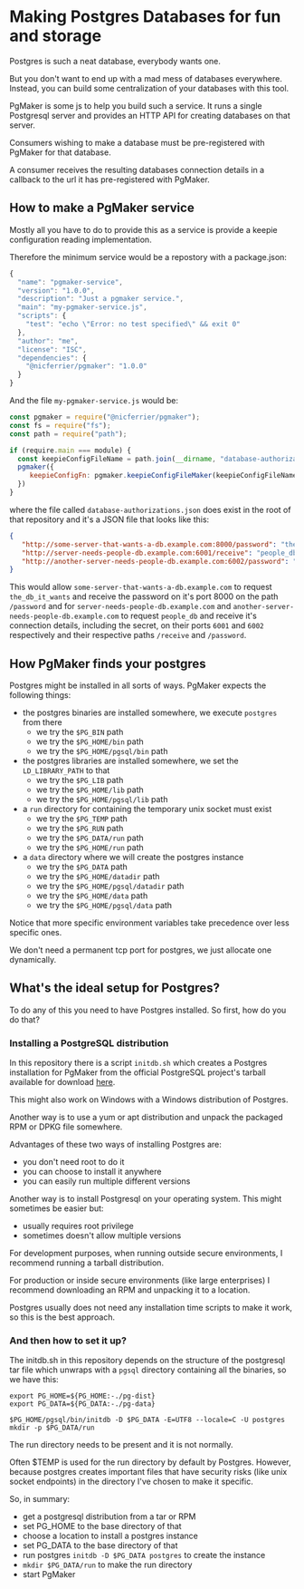 # Making Postgres Databases for fun and storage

Postgres is such a neat database, everybody wants one.

But you don't want to end up with a mad mess of databases
everywhere. Instead, you can build some centralization of your
databases with this tool.

PgMaker is some js to help you build such a service. It runs a single
Postgresql server and provides an HTTP API for creating databases on
that server.

Consumers wishing to make a database must be pre-registered with
PgMaker for that database.

A consumer receives the resulting databases connection details in a
callback to the url it has pre-registered with PgMaker.


## How to make a PgMaker service

Mostly all you have to do to provide this as a service is provide a
keepie configuration reading implementation.

Therefore the minimum service would be a repostory with a package.json:

```javascript
{
  "name": "pgmaker-service",
  "version": "1.0.0",
  "description": "Just a pgmaker service.",
  "main": "my-pgmaker-service.js",
  "scripts": {
    "test": "echo \"Error: no test specified\" && exit 0"
  },
  "author": "me",
  "license": "ISC",
  "dependencies": {
    "@nicferrier/pgmaker": "1.0.0"
  }
}
```

And the file `my-pgmaker-service.js` would be:

```javascript
const pgmaker = require("@nicferrier/pgmaker");
const fs = require("fs");
const path = require("path");

if (require.main === module) {
  const keepieConfigFileName = path.join(__dirname, "database-authorizations.json");
  pgmaker({
     keepieConfigFn: pgmaker.keepieConfigFileMaker(keepieConfigFileName)
  })
}
```

where the file called `database-authorizations.json` does exist in the
root of that repository and it's a JSON file that looks like this:

```database-authorizations.json
{
   "http://some-server-that-wants-a-db.example.com:8000/password": "the_db_it_wants",
   "http://server-needs-people-db.example.com:6001/receive": "people_db",
   "http://another-server-needs-people-db.example.com:6002/password": "people_db"
}
```

This would allow `some-server-that-wants-a-db.example.com` to request
`the_db_it_wants` and receive the password on it's port 8000 on the
path `/password` and for `server-needs-people-db.example.com` and
`another-server-needs-people-db.example.com` to request `people_db`
and receive it's connection details, including the secret, on their
ports `6001` and `6002` respectively and their respective paths
`/receive` and `/password`.

## How PgMaker finds your postgres

Postgres might be installed in all sorts of ways. PgMaker expects the
following things:

* the postgres binaries are installed somewhere, we execute `postgres` from there 
  * we try the `$PG_BIN` path
  * we try the `$PG_HOME/bin` path
  * we try the `$PG_HOME/pgsql/bin` path
* the postgres libraries are installed somewhere, we set the `LD_LIBRARY_PATH` to that
  * we try the `$PG_LIB` path
  * we try the `$PG_HOME/lib` path
  * we try the `$PG_HOME/pgsql/lib` path
* a `run` directory for containing the temporary unix socket must exist
  * we try the `$PG_TEMP` path
  * we try the `$PG_RUN` path
  * we try the `$PG_DATA/run` path
  * we try the `$PG_HOME/run` path
* a `data` directory where we will create the postgres instance
  * we try the `$PG_DATA` path
  * we try the `$PG_HOME/datadir` path
  * we try the `$PG_HOME/pgsql/datadir` path
  * we try the `$PG_HOME/data` path
  * we try the `$PG_HOME/pgsql/data` path

Notice that more specific environment variables take precedence over
less specific ones.


We don't need a permanent tcp port for postgres, we just allocate one
dynamically.


## What's the ideal setup for Postgres?

To do any of this you need to have Postgres installed. So first, how
do you do that?


### Installing a PostgreSQL distribution

In this repository there is a script `initdb.sh` which creates a
Postgres installation for PgMaker from the official PostgreSQL
project's tarball available for download [here](http://where?).

This might also work on Windows with a Windows distribution of
Postgres.

Another way is to use a yum or apt distribution and unpack the
packaged RPM or DPKG file somewhere.

Advantages of these two ways of installing Postgres are:

* you don't need root to do it
* you can choose to install it anywhere
* you can easily run multiple different versions

Another way is to install Postgresql on your operating system. This
might sometimes be easier but:

* usually requires root privilege
* sometimes doesn't allow multiple versions

For development purposes, when running outside secure environments, I
recommend running a tarball distribution.

For production or inside secure environments (like large enterprises)
I recommend downloading an RPM and unpacking it to a location.

Postgres usually does not need any installation time scripts to make
it work, so this is the best approach.


### And then how to set it up?

The initdb.sh in this repository depends on the structure of the
postgresql tar file which unwraps with a `pgsql` directory containing
all the binaries, so we have this:

```shell-script
export PG_HOME=${PG_HOME:-./pg-dist}
export PG_DATA=${PG_DATA:-./pg-data}

$PG_HOME/pgsql/bin/initdb -D $PG_DATA -E=UTF8 --locale=C -U postgres
mkdir -p $PG_DATA/run
```

The run directory needs to be present and it is not normally. 

Often $TEMP is used for the run directory by default by
Postgres. However, because postgres creates important files that have
security risks (like unix socket endpoints) in the directory I've
chosen to make it specific.

So, in summary:

* get a postgresql distribution from a tar or RPM
* set PG_HOME to the base directory of that
* choose a location to install a postgres instance
* set PG_DATA to the base directory of that
* run postgres `initdb -D $PG_DATA postgres` to create the instance
* `mkdir $PG_DATA/run` to make the run directory
* start PgMaker

